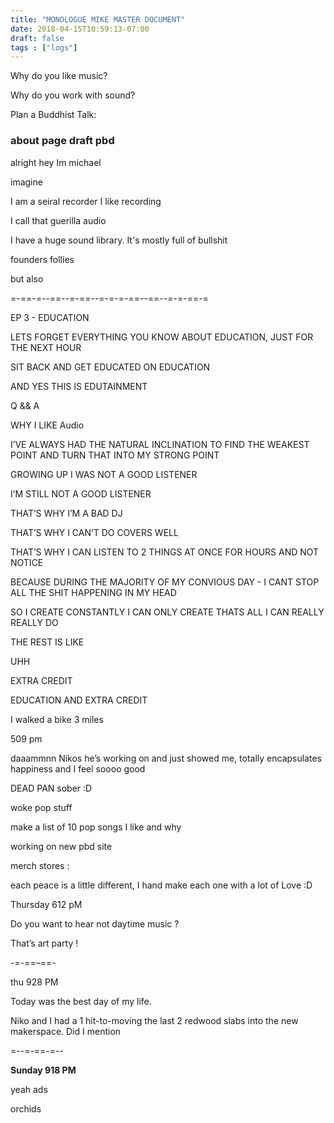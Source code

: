 ```yaml
---
title: "MONOLOGUE MIKE MASTER DOCUMENT"
date: 2018-04-15T10:59:13-07:00
draft: false
tags : ["logs"]
---
```


Why do you like music?

Why do you work with sound?



Plan a Buddhist Talk:



### about page draft pbd


alright hey Im michael

imagine

I am a seiral recorder
I like recording

I call that guerilla audio

I have a huge sound library. It's mostly full of bullshit

founders follies

but also


=-==-=--==--=-==--=-=-=-==--==--=-=-==-=

EP 3 - EDUCATION

LETS FORGET EVERYTHING YOU KNOW ABOUT EDUCATION, JUST FOR THE NEXT HOUR

SIT BACK AND GET EDUCATED ON EDUCATION

AND YES THIS IS EDUTAINMENT

Q && A

WHY I LIKE Audio

I’VE ALWAYS HAD THE NATURAL INCLINATION TO FIND THE WEAKEST POINT AND TURN THAT INTO MY STRONG POINT

GROWING UP I WAS NOT A GOOD LISTENER

I’M STILL NOT A GOOD LISTENER

THAT’S WHY I’M A BAD DJ

THAT’S WHY I CAN’T DO COVERS WELL

THAT’S WHY I CAN LISTEN TO 2 THINGS AT ONCE FOR HOURS AND NOT NOTICE

BECAUSE DURING THE MAJORITY OF MY CONVIOUS DAY - I CANT STOP ALL THE SHIT HAPPENING IN MY HEAD

SO I CREATE CONSTANTLY I CAN ONLY CREATE THATS ALL I CAN REALLY REALLY DO

THE REST IS LIKE

UHH

EXTRA CREDIT

EDUCATION AND EXTRA CREDIT

I walked a bike 3 miles

509 pm

daaammnn Nikos he’s working on and just showed me, totally encapsulates happiness and I feel soooo good

DEAD PAN sober :D

woke pop stuff

make a list of 10 pop songs I like and why

working on new pbd site

merch stores :

each peace is a little different, I hand make each one with a lot of Love :D

Thursday 612 pM

Do you want to hear not daytime music ?

That’s art party !

-=-==–==-

thu 928 PM

Today was the best day of my life.

Niko and I had a 1 hit-to-moving the last 2 redwood slabs into the new makerspace. Did I mention




=--=-==-=--



**Sunday 918 PM**

yeah ads


orchids
